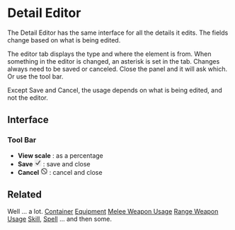 # Detail Editor
The Detail Editor has the same interface for all the details it edits. The fields change based on what is being edited.

The editor tab displays the type and where the element is from. When something in the editor is changed, an asterisk is set in the tab. Changes always need to be saved or canceled. Close the panel and it will ask which. Or use the tool bar.

Except Save and Cancel, the usage depends on what is being edited, and not the editor.

## Interface
### Tool Bar
- **View scale** : as a percentage
- **Save ![](./img/check.png "Save")** :  save and close
- **Cancel ![](./img/no.png "Cancel")** : cancel and close

## Related
Well ... a lot.
[Container]( ./Container.md "Container")
[Equipment]( ./Equipment.md "Equipment")
[Melee Weapon Usage](./Melee%20Weapon%20Usage.md "Melee Weapon Usage")
[Range Weapon Usage](./Range%20Weapon%20Usage.md "Range Weapon Usage")
[Skill]( ./Skill.md "Skill"), [Spell]( ./Spell.md "Spell")
... and then some.